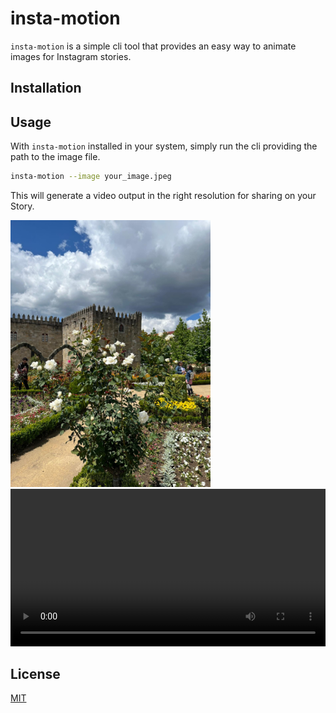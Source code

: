# insta-motion

`insta-motion` is a simple cli tool that provides an easy way to animate
 images for Instagram stories.

## Installation

## Usage

With `insta-motion` installed in your system, simply run the cli providing the
 path to the image file.

```bash
insta-motion --image your_image.jpeg
```

This will generate a video output in the right resolution for sharing on your Story.

<img src="./demo/example.jpeg" alt="Example" width="320" />
<video src="https://github-production-user-asset-6210df.s3.amazonaws.com/444054/326472305-7d01f44b-7a2c-4382-a0de-43ec3db83a3c.mp4?X-Amz-Algorithm=AWS4-HMAC-SHA256&X-Amz-Credential=AKIAVCODYLSA53PQK4ZA%2F20240429%2Fus-east-1%2Fs3%2Faws4_request&X-Amz-Date=20240429T142148Z&X-Amz-Expires=300&X-Amz-Signature=2b96712fc9dd29756ada86acc5bcc850ae0dd032a10d08a428e0d10bb0e9543c&X-Amz-SignedHeaders=host&actor_id=444054&key_id=0&repo_id=793578629" width="100%"></video>

## License

[MIT](./LICENSE)
